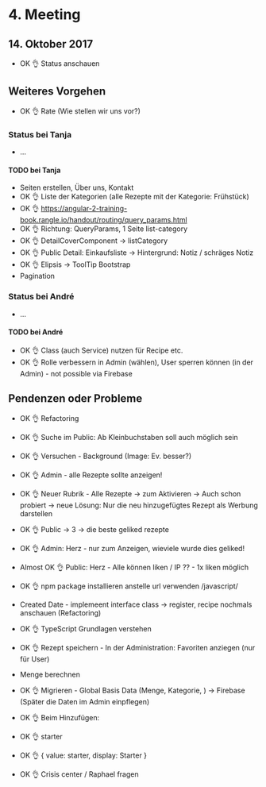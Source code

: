 # 4. Meeting

## 14. Oktober 2017

- OK 👌 Status anschauen

## Weiteres Vorgehen

- OK 👌 Rate (Wie stellen wir uns vor?)

### Status bei Tanja

- ...

#### TODO bei Tanja

- Seiten erstellen, Über uns, Kontakt
- OK 👌 Liste der Kategorien (alle Rezepte mit der Kategorie: Frühstück)
- OK 👌 https://angular-2-training-book.rangle.io/handout/routing/query_params.html
- OK 👌 Richtung: QueryParams, 1 Seite list-category
- OK 👌 DetailCoverComponent -> listCategory
- OK 👌 Public Detail: Einkaufsliste -> Hintergrund: Notiz / schräges Notiz
- OK 👌 Elipsis -> ToolTip Bootstrap
- Pagination

### Status bei André

- ...

#### TODO bei André

- OK 👌 Class (auch Service) nutzen für Recipe etc.
- OK 👌 Rolle verbessern in Admin (wählen), User sperren können (in der Admin) - not possible via Firebase

## Pendenzen oder Probleme

- OK 👌 Refactoring

- OK 👌 Suche im Public: Ab Kleinbuchstaben soll auch möglich sein
- OK 👌 Versuchen - Background (Image: Ev. besser?)
- OK 👌 Admin - alle Rezepte sollte anzeigen!
- OK 👌 Neuer Rubrik - Alle Rezepte -> zum Aktivieren -> Auch schon probiert -> neue Lösung: Nur die neu hinzugefügtes Rezept als Werbung darstellen
- OK 👌 Public -> 3 -> die beste geliked rezepte
- OK 👌 Admin: Herz - nur zum Anzeigen, wieviele wurde dies geliked!

- Almost OK 👌 Public: Herz - Alle können liken / IP ?? - 1x liken möglich

- OK 👌 npm package installieren anstelle url verwenden /javascript/

- Created Date - implemeent interface class -> register, recipe nochmals anschauen (Refactoring)

- OK 👌 TypeScript Grundlagen verstehen

- OK 👌 Rezept speichern - In der Administration: Favoriten anziegen (nur für User)
- Menge berechnen
- OK 👌 Migrieren - Global Basis Data (Menge, Kategorie, ) -> Firebase (Später die Daten im Admin einpflegen)

- OK 👌 Beim Hinzufügen:

- OK 👌 starter

- OK 👌 {
    value: starter,
    display: Starter
  }

- OK 👌 Crisis center / Raphael fragen
